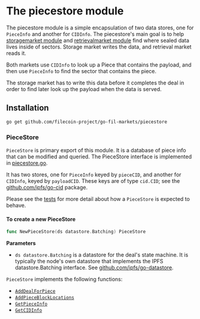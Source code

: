 # The piecestore module

The piecestore module is a simple encapsulation of two data stores, one for `PieceInfo` and
 another for `CIDInfo`.  The piecestore's main goal is to help 
 [storagemarket module](../storagemarket) and [retrievalmarket module](../retrievalmarket)
 find where sealed data lives inside of sectors. Storage market writes the
 data, and retrieval market reads it.

Both markets use `CIDInfo` to look up a Piece that contains the payload, and then
 use `PieceInfo` to find the sector that contains the piece.
  
The storage market has to write this data before it completes the deal in order to find later
 look up the payload when the data is served.

## Installation
```bash
go get github.com/filecoin-project/go-fil-markets/piecestore
```

### PieceStore
`PieceStore` is primary export of this module. It is a database 
of piece info that can be modified and queried. The PieceStore 
interface is implemented in [piecestore.go](./piecestore.go).

It has two stores, one for `PieceInfo` keyed by `pieceCID`, and another for 
`CIDInfo`, keyed by `payloadCID`. These keys are of type `cid.CID`; see the 
[github.com/ipfs/go-cid](https://github.com/ipfs/go-cid) package.

Please see the [tests](./piecestore_test.go) for more detail about how a `PieceStore` is 
expected to behave. 

#### To create a new PieceStore
```go
func NewPieceStore(ds datastore.Batching) PieceStore
```

**Parameters**
* `ds datastore.Batching` is a datastore for the deal's state machine. It is
 typically the node's own datastore that implements the IPFS datastore.Batching interface.
 See
  [github.com/ipfs/go-datastore](https://github.com/ipfs/go-datastore).


`PieceStore` implements the following functions:

* [`AddDealForPiece`](./piecestore.go)
* [`AddPieceBlockLocations`](./piecestore.go)
* [`GetPieceInfo`](./piecestore.go)
* [`GetCIDInfo`](./piecestore.go)


